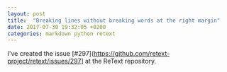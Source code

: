 ```yaml
---
layout: post
title:  "Breaking lines without breaking words at the right margin"
date: 2017-07-30 19:32:05 +0200
categories: markdown python retext
---
```


I've created the issue [#297](https://github.com/retext-project/retext/issues/297]
at the ReText repository.